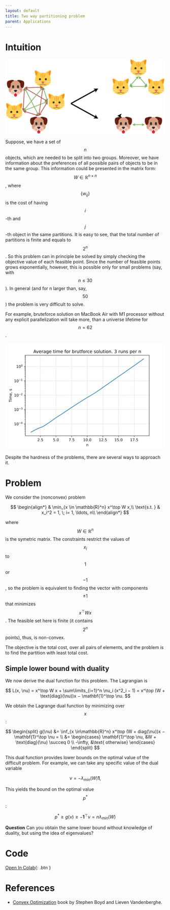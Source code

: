 ```yaml
---
layout: default
title: Two way partitioning problem
parent: Applications
---
```


# Intuition

![](./partition.svg)

Suppose, we have a set of $$n$$ objects, which are needed to be split into two groups. Moreover, we have information about the preferences of all possible pairs of objects to be in the same group. This information could be presented in the matrix form: $$W \in \mathbb{R}^{n \times n}$$, where $$ \{w_{ij}\}$$ is the cost of having $$i$$-th and $$j$$-th object in the same partitions. It is easy to see, that the total number of partitions is finite and equals to $$2^n$$. So this problem can in principle be solved by simply checking the objective value of each feasible point. Since the number of feasible points grows exponentially, however, this is possible only for small problems (say, with $$n \leq 30$$). In general (and for n larger than, say, $$50$$) the problem is very difficult to solve.

For example, bruteforce solution on MacBook Air with M1 processor without any explicit parallelization will take more, than a universe lifetime for $$n=62$$.

![](./partition_bruteforce.svg)

Despite the hardness of the problems, there are several ways to approach it.

# Problem

We consider the (nonconvex) problem

$$
\begin{align*}
& \min_{x \in \mathbb{R}^n} x^\top W x,\\
\text{s.t. } & x_i^2 = 1,  \; i= 1, \ldots, n\\
\end{align*}
$$

where $$W \in \mathbb{R}^n$$ is the symetric matrix. The constraints restrict the values of $$x_i$$ to $$1$$ or $$−1$$, so the problem is equivalent to finding the vector with components $$\pm 1$$ that minimizes $$x^\top W x$$. The feasible set here is finite (it contains $$2^n$$ points), thus, is non-convex.

The objective is the total cost, over all pairs of elements, and the problem is to find the partition with least total cost.

## Simple lower bound with duality

We now derive the dual function for this problem. The Lagrangian is

$$
L(x, \nu) = x^\top W x + \sum\limits_{i=1}^n \nu_i (x^2_i − 1) = x^\top (W + \text{diag}(\nu))x − \mathbf{1}^\top \nu.
$$

We obtain the Lagrange dual function by minimizing over $$x$$: 

$$
\begin{split}
g(\nu) &= \inf_{x \in\mathbb{R}^n} x^\top (W + diag(\nu))x − \mathbf{1}^\top \nu = \\ 
&= \begin{cases}
\mathbf{1}^\top \nu,  &W + \text{diag}(\nu) \succeq 0 \\ 
-\infty, &\text{ otherwise} \end{cases}
\end{split}
$$

This dual function provides lower bounds on the optimal value of the difficult problem. For example, we can take any specific value of the dual variable

$$
\nu = −\lambda_{min}(W)\mathbf{1},
$$

This yields the bound on the optimal value $$p^*$$:

$$
p^* \geq g(\nu) \geq −\mathbf{1}^\top \nu = n \lambda_{min}(W)
$$

**Question** Can you obtain the same lower bound without knowledge of duality, but using the idea of eigenvalues?

# Code
[Open In Colab](https://colab.research.google.com/github/MerkulovDaniil/optim/blob/master/assets/Notebooks/Partitioning.ipynb){: .btn }

# References
* [Convex Optimization](https://web.stanford.edu/~boyd/cvxbook/) book by Stephen Boyd and Lieven Vandenberghe. 
